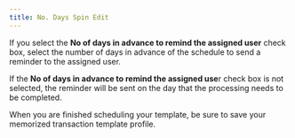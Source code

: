 ```yaml
---
title: No. Days Spin Edit
---
```



If you select the **No of 
 days in advance to remind the assigned user** check box, select the  number of days in advance of the schedule to send a reminder to the assigned  user.


If the **No of days in advance 
 to remind the assigned use**r check box is not selected, the reminder  will be sent on the day that the processing needs to be completed.


When you are finished scheduling your template, be sure to  save your memorized transaction template profile.
